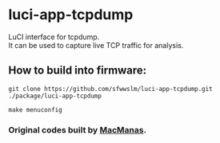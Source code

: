 # luci-app-tcpdump

LuCI interface for tcpdump.\
It can be used to capture live TCP traffic for analysis.

## How to build into firmware:

`git clone https://github.com/sfwwslm/luci-app-tcpdump.git ./package/luci-app-tcpdump`

`make menuconfig`


### Original codes built by [MacManas](https://github.com/MacManas/luci-app-tcpdump).
